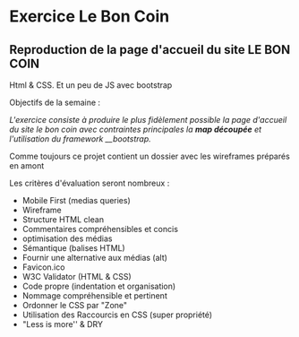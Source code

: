 Exercice Le Bon Coin
======================

Reproduction de la page d'accueil du site LE BON COIN
--------------------------------------------------------

Html & CSS. Et un peu de JS avec bootstrap

Objectifs de la semaine :

*L'exercice consiste à produire le plus fidèlement possible la page d'accueil du site le bon coin avec contraintes principales la __map découpée__ et l'utilisation du framework __bootstrap.*


Comme toujours ce projet contient un dossier avec les wireframes préparés en amont 

Les critères d'évaluation seront nombreux :
- Mobile First (medias queries)
- Wireframe
- Structure HTML clean
- Commentaires compréhensibles et concis
- optimisation des médias
- Sémantique (balises HTML)
- Fournir une alternative aux médias (alt)
- Favicon.ico
- W3C Validator (HTML & CSS)
- Code propre (indentation et organisation)
- Nommage compréhensible et pertinent
- Ordonner le CSS par "Zone"
- Utilisation des Raccourcis en CSS (super propriété)
- "Less is more'' & DRY
